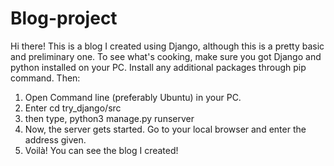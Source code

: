 # Blog-project
Hi there!
This is a blog I created using Django, although this is a pretty basic and preliminary one.
To see what's cooking, make sure you got Django and python installed on your PC. Install any additional packages through pip command. Then:
1) Open Command line (preferably Ubuntu) in your PC.
2) Enter cd try_django/src
3) then type, python3 manage.py runserver
4) Now, the server gets started. Go to your local browser and enter the address given.
5) Voilà! You can see the blog I created!
